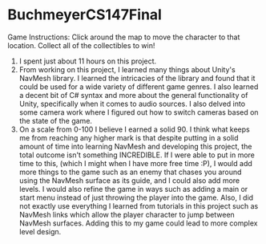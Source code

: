 # BuchmeyerCS147Final
Game Instructions: Click around the map to move the character to that location. Collect all of the collectibles to win!

1. I spent just about 11 hours on this project.
2. From working on this project, I learned many things about Unity's NavMesh library. I learned the intricacies of the library and found that it could be used for a wide variety of different game genres. I also learned a decent bit of C# syntax and more about the general functionality of Unity, specifically when it comes to audio sources. I also delved into some camera work where I figured out how to switch cameras based on the state of the game.
3. On a scale from 0-100 I believe I earned a solid 90. I think what keeps me from reaching any higher mark is that despite putting in a solid amount of time into learning NavMesh and developing this project, the total outcome isn't something INCREDIBLE. If I were able to put in more time to this, (which I might when I have more free time :P), I would add more things to the game such as an enemy that chases you around using the NavMesh surface as its guide, and I could also add more levels. I would also refine the game in ways such as adding a main or start menu instead of just throwing the player into the game. Also, I did not exactly use everything I learned from tutorials in this project such as NavMesh links which allow the player character to jump between NavMesh surfaces. Adding this to my game could lead to more complex level design.